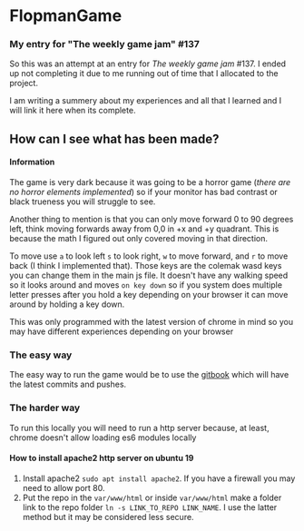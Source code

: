 # FlopmanGame
### My entry for "The weekly game jam" #137

So this was an attempt at an entry for *The weekly game jam* #137. I ended up not completing it due to me running out of time that I allocated to the project.

I am writing a summery about my experiences and all that I learned and I will link it here when its complete.


## How can I see what has been made? 
#### Information
The game is very dark because it was going to be a horror game (*there are no horror elements implemented*) so if your monitor has bad contrast or black trueness you will struggle to see.

Another thing to mention is that you can only move forward 0 to 90 degrees left, think moving forwards away from 0,0 in +x and +y quadrant. This is because the math I figured out only covered moving in that direction.

To move use `a` to look left `s` to look right, `w` to move forward, and `r` to move back (I think I implemented that). Those keys are the colemak wasd keys you can change them in the main js file. It doesn't have any walking speed so it looks around and moves `on key down` so if you system does multiple letter presses after you hold a key depending on your browser it can move around by holding a key down.

This was only programmed with the latest version of chrome in mind so you may have different experiences depending on your browser

### The easy way
The easy way to run the game would be to use the [gitbook](https://pinkflufflyllama.github.io/Game-Jam-Entry/src/index.html) which will have the latest commits and pushes.

### The harder way
To run this locally you will need to run a http server because, at least, chrome doesn't allow loading es6 modules locally
#### How to install apache2 http server on ubuntu 19
1. Install apache2 `sudo apt install apache2`. If you have a firewall you may need to allow port 80.
2. Put the repo in the `var/www/html` or inside `var/www/html` make a folder link to the repo folder `ln -s LINK_TO_REPO LINK_NAME`. I use the latter method but it may be considered less secure.